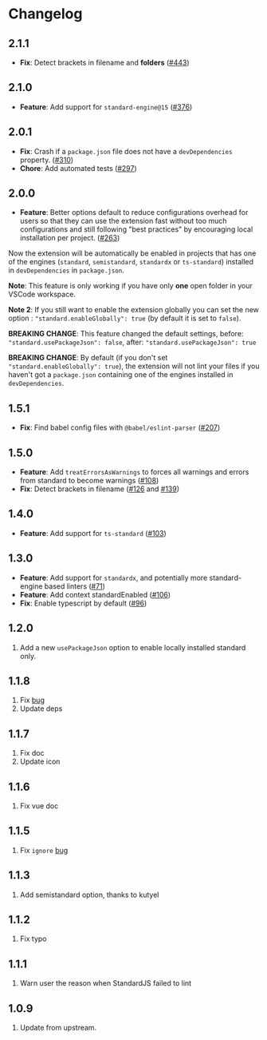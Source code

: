 # Changelog

## 2.1.1

- **Fix**: Detect brackets in filename and **folders** ([#443](https://github.com/standard/vscode-standard/pull/443))

## 2.1.0

- **Feature**: Add support for `standard-engine@15` ([#376](https://github.com/standard/vscode-standard/pull/376))

## 2.0.1

- **Fix**: Crash if a `package.json` file does not have a `devDependencies` property. ([#310](https://github.com/standard/vscode-standard/pull/310))
- **Chore**: Add automated tests ([#297](https://github.com/standard/vscode-standard/pull/297))

## 2.0.0

- **Feature**: Better options default to reduce configurations overhead for users so that they can use the extension fast without too much configurations and still following "best practices" by encouraging local installation per project. ([#263](https://github.com/standard/vscode-standard/pull/263))

Now the extension will be automatically be enabled in projects that has one of the engines (`standard`, `semistandard`, `standardx` or `ts-standard`) installed in `devDependencies` in `package.json`.

**Note**: This feature is only working if you have only **one** open folder in your VSCode workspace.

**Note 2**: If you still want to enable the extension globally you can set the new option : `"standard.enableGlobally": true` (by default it is set to `false`).

**BREAKING CHANGE**: This feature changed the default settings, before: `"standard.usePackageJson": false`, after: `"standard.usePackageJson": true`

**BREAKING CHANGE**: By default (if you don't set `"standard.enableGlobally": true`), the extension will not lint your files if you haven't got a `package.json` containing one of the engines installed in `devDependencies`.

## 1.5.1

- **Fix**: Find babel config files with `@babel/eslint-parser` ([#207](https://github.com/standard/vscode-standardjs/pull/207))

## 1.5.0

- **Feature**: Add `treatErrorsAsWarnings` to forces all warnings and errors from standard to become warnings ([#108](https://github.com/standard/vscode-standard/pull/108))
- **Fix**: Detect brackets in filename ([#126](https://github.com/standard/vscode-standard/pull/126) and [#139](https://github.com/standard/vscode-standard/pull/139))

## 1.4.0

- **Feature**: Add support for `ts-standard` ([#103](https://github.com/standard/vscode-standard/pull/103))

## 1.3.0

- **Feature**: Add support for `standardx`, and potentially more standard-engine based linters ([#71](https://github.com/standard/vscode-standard/pull/71))
- **Feature**: Add context standardEnabled ([#106](https://github.com/standard/vscode-standard/pull/106))
- **Fix**: Enable typescript by default ([#96](https://github.com/standard/vscode-standard/pull/96))

## 1.2.0

1. Add a new `usePackageJson` option to enable locally installed standard only.

## 1.1.8

1. Fix [bug](https://github.com/standard/vscode-standard/issues/37)
2. Update deps

## 1.1.7

1. Fix doc
2. Update icon

## 1.1.6

1. Fix vue doc

## 1.1.5

1. Fix `ignore` [bug](https://github.com/standard/vscode-standard/issues/22)

## 1.1.3

1. Add semistandard option, thanks to kutyel

## 1.1.2

1. Fix typo

## 1.1.1

1. Warn user the reason when StandardJS failed to lint

## 1.0.9

1. Update from upstream.
